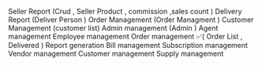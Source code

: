 Seller Report (Crud , Seller Product , commission ,sales count )
Delivery Report (Deliver Person )
Order Management (Order Managment  )
Customer Management (customer list)
Admin management (Admin )
Agent management
Employee management
Order management ✅(
    Order List , 
    Delivered
)
Report generation
Bill management
Subscription management
Vendor management
Customer management
Supply management